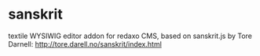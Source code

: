sanskrit
========

textile WYSIWIG editor addon for redaxo CMS, based on sanskrit.js by Tore Darnell:
http://tore.darell.no/sanskrit/index.html
